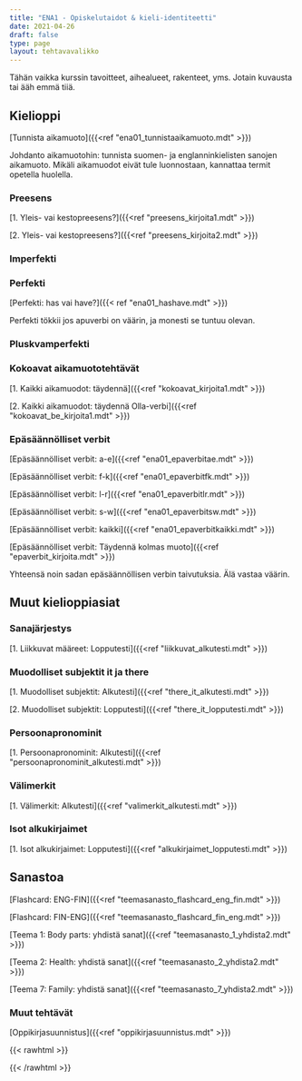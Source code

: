 ```yaml
---
title: "ENA1 - Opiskelutaidot & kieli-identiteetti"
date: 2021-04-26
draft: false
type: page
layout: tehtavavalikko
---
```

Tähän vaikka kurssin tavoitteet, aihealueet, rakenteet, yms. Jotain kuvausta tai ääh emmä tiiä.

## Kielioppi

[Tunnista aikamuoto]({{<ref "ena01_tunnistaaikamuoto.mdt" >}})

Johdanto aikamuotohin: tunnista suomen- ja englanninkielisten sanojen aikamuoto. Mikäli aikamuodot eivät tule luonnostaan, kannattaa termit opetella huolella.

### Preesens

[1. Yleis- vai kestopreesens?]({{<ref "preesens_kirjoita1.mdt" >}})

[2. Yleis- vai kestopreesens?]({{<ref "preesens_kirjoita2.mdt" >}})

### Imperfekti

### Perfekti

[Perfekti: has vai have?]({{< ref "ena01_hashave.mdt" >}})

Perfekti tökkii jos apuverbi on väärin, ja monesti se tuntuu olevan.

### Pluskvamperfekti


### Kokoavat aikamuototehtävät

[1. Kaikki aikamuodot: täydennä]({{<ref "kokoavat_kirjoita1.mdt" >}})

[2. Kaikki aikamuodot: täydennä Olla-verbi]({{<ref "kokoavat_be_kirjoita1.mdt" >}})

### Epäsäännölliset verbit

[Epäsäännölliset verbit: a-e]({{<ref "ena01_epaverbitae.mdt" >}})

[Epäsäännölliset verbit: f-k]({{<ref "ena01_epaverbitfk.mdt" >}})

[Epäsäännölliset verbit: l-r]({{<ref "ena01_epaverbitlr.mdt" >}})

[Epäsäännölliset verbit: s-w]({{<ref "ena01_epaverbitsw.mdt" >}})

[Epäsäännölliset verbit: kaikki]({{<ref "ena01_epaverbitkaikki.mdt" >}})

[Epäsäännölliset verbit: Täydennä kolmas muoto]({{<ref "epaverbit_kirjoita.mdt" >}})

Yhteensä noin sadan epäsäännöllisen verbin taivutuksia. Älä vastaa väärin.

## Muut kielioppiasiat

### Sanajärjestys
[1. Liikkuvat määreet: Lopputesti]({{<ref "liikkuvat_alkutesti.mdt" >}})

### Muodolliset subjektit it ja there

[1. Muodolliset subjektit: Alkutesti]({{<ref "there_it_alkutesti.mdt" >}})

[2. Muodolliset subjektit: Lopputesti]({{<ref "there_it_lopputesti.mdt" >}})

### Persoonapronominit

[1. Persoonapronominit: Alkutesti]({{<ref "persoonapronominit_alkutesti.mdt" >}})

### Välimerkit

[1. Välimerkit: Alkutesti]({{<ref "valimerkit_alkutesti.mdt" >}})

### Isot alkukirjaimet

[1. Isot alkukirjaimet: Lopputesti]({{<ref "alkukirjaimet_lopputesti.mdt" >}})

## Sanastoa

[Flashcard: ENG-FIN]({{<ref "teemasanasto_flashcard_eng_fin.mdt" >}})

[Flashcard: FIN-ENG]({{<ref "teemasanasto_flashcard_fin_eng.mdt" >}})

[Teema 1: Body parts: yhdistä sanat]({{<ref "teemasanasto_1_yhdista2.mdt" >}})

[Teema 2: Health: yhdistä sanat]({{<ref "teemasanasto_2_yhdista2.mdt" >}})

[Teema 7: Family: yhdistä sanat]({{<ref "teemasanasto_7_yhdista2.mdt" >}})

### Muut tehtävät

[Oppikirjasuunnistus]({{<ref "oppikirjasuunnistus.mdt" >}})

{{< rawhtml >}}
<style>
#hello{
    background: url(/img/kansikuvat/kurssivalikot/ena1.jpg)
}

#hello h {
    font-size: 2.5em!important;
}
</style>
{{< /rawhtml >}}
